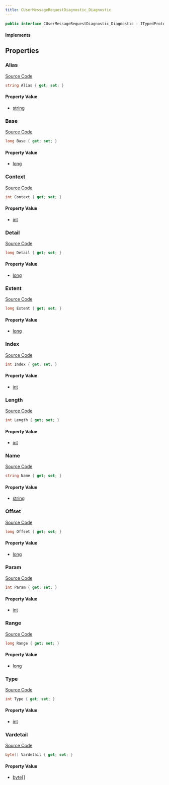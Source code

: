 ```yaml
---
title: CUserMessageRequestDiagnostic_Diagnostic
---
```


```csharp
public interface CUserMessageRequestDiagnostic_Diagnostic : ITypedProtobuf<CUserMessageRequestDiagnostic_Diagnostic>, INativeHandle
```

#### Implements

## Properties

### Alias

[Source Code](https://github.com/swiftly-solution/swiftlys2/blob/main/managed/src/SwiftlyS2.Generated/Protobufs/Interfaces/CUserMessageRequestDiagnostic_Diagnostic.cs#L43)

```csharp
string Alias { get; set; }
```

#### Property Value

- [string](https://learn.microsoft.com/dotnet/api/system.string)

### Base

[Source Code](https://github.com/swiftly-solution/swiftlys2/blob/main/managed/src/SwiftlyS2.Generated/Protobufs/Interfaces/CUserMessageRequestDiagnostic_Diagnostic.cs#L28)

```csharp
long Base { get; set; }
```

#### Property Value

- [long](https://learn.microsoft.com/dotnet/api/system.int64)

### Context

[Source Code](https://github.com/swiftly-solution/swiftlys2/blob/main/managed/src/SwiftlyS2.Generated/Protobufs/Interfaces/CUserMessageRequestDiagnostic_Diagnostic.cs#L49)

```csharp
int Context { get; set; }
```

#### Property Value

- [int](https://learn.microsoft.com/dotnet/api/system.int32)

### Detail

[Source Code](https://github.com/swiftly-solution/swiftlys2/blob/main/managed/src/SwiftlyS2.Generated/Protobufs/Interfaces/CUserMessageRequestDiagnostic_Diagnostic.cs#L37)

```csharp
long Detail { get; set; }
```

#### Property Value

- [long](https://learn.microsoft.com/dotnet/api/system.int64)

### Extent

[Source Code](https://github.com/swiftly-solution/swiftlys2/blob/main/managed/src/SwiftlyS2.Generated/Protobufs/Interfaces/CUserMessageRequestDiagnostic_Diagnostic.cs#L34)

```csharp
long Extent { get; set; }
```

#### Property Value

- [long](https://learn.microsoft.com/dotnet/api/system.int64)

### Index

[Source Code](https://github.com/swiftly-solution/swiftlys2/blob/main/managed/src/SwiftlyS2.Generated/Protobufs/Interfaces/CUserMessageRequestDiagnostic_Diagnostic.cs#L13)

```csharp
int Index { get; set; }
```

#### Property Value

- [int](https://learn.microsoft.com/dotnet/api/system.int32)

### Length

[Source Code](https://github.com/swiftly-solution/swiftlys2/blob/main/managed/src/SwiftlyS2.Generated/Protobufs/Interfaces/CUserMessageRequestDiagnostic_Diagnostic.cs#L22)

```csharp
int Length { get; set; }
```

#### Property Value

- [int](https://learn.microsoft.com/dotnet/api/system.int32)

### Name

[Source Code](https://github.com/swiftly-solution/swiftlys2/blob/main/managed/src/SwiftlyS2.Generated/Protobufs/Interfaces/CUserMessageRequestDiagnostic_Diagnostic.cs#L40)

```csharp
string Name { get; set; }
```

#### Property Value

- [string](https://learn.microsoft.com/dotnet/api/system.string)

### Offset

[Source Code](https://github.com/swiftly-solution/swiftlys2/blob/main/managed/src/SwiftlyS2.Generated/Protobufs/Interfaces/CUserMessageRequestDiagnostic_Diagnostic.cs#L16)

```csharp
long Offset { get; set; }
```

#### Property Value

- [long](https://learn.microsoft.com/dotnet/api/system.int64)

### Param

[Source Code](https://github.com/swiftly-solution/swiftlys2/blob/main/managed/src/SwiftlyS2.Generated/Protobufs/Interfaces/CUserMessageRequestDiagnostic_Diagnostic.cs#L19)

```csharp
int Param { get; set; }
```

#### Property Value

- [int](https://learn.microsoft.com/dotnet/api/system.int32)

### Range

[Source Code](https://github.com/swiftly-solution/swiftlys2/blob/main/managed/src/SwiftlyS2.Generated/Protobufs/Interfaces/CUserMessageRequestDiagnostic_Diagnostic.cs#L31)

```csharp
long Range { get; set; }
```

#### Property Value

- [long](https://learn.microsoft.com/dotnet/api/system.int64)

### Type

[Source Code](https://github.com/swiftly-solution/swiftlys2/blob/main/managed/src/SwiftlyS2.Generated/Protobufs/Interfaces/CUserMessageRequestDiagnostic_Diagnostic.cs#L25)

```csharp
int Type { get; set; }
```

#### Property Value

- [int](https://learn.microsoft.com/dotnet/api/system.int32)

### Vardetail

[Source Code](https://github.com/swiftly-solution/swiftlys2/blob/main/managed/src/SwiftlyS2.Generated/Protobufs/Interfaces/CUserMessageRequestDiagnostic_Diagnostic.cs#L46)

```csharp
byte[] Vardetail { get; set; }
```

#### Property Value

- [byte](https://learn.microsoft.com/dotnet/api/system.byte)[]

